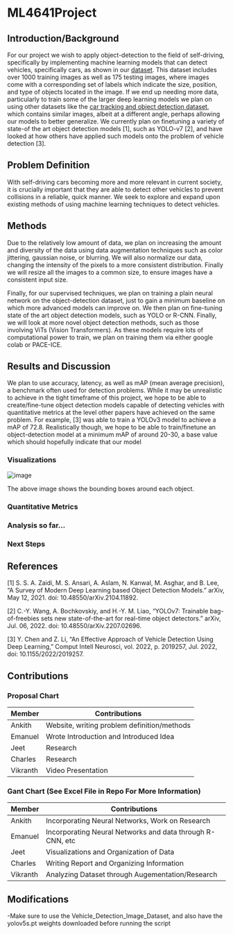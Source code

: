 # ML4641Project

## Introduction/Background

For our project we wish to apply object-detection to the field of self-driving, specifically by implementing machine learning models that can detect vehicles, specifically cars, as shown in our [dataset](https://www.kaggle.com/datasets/sshikamaru/car-object-detection). This dataset includes over 1000 training images as well as 175 testing images, where images come with a corresponding set of labels which indicate the size, position, and type of objects located in the image. If we end up needing more data, particularly to train some of the larger deep learning models we plan on using other datasets like the [car tracking and object detection dataset](https://www.kaggle.com/datasets/trainingdatapro/cars-video-object-tracking), which contains similar images, albeit at a different angle, perhaps allowing our models to better generalize. We currently plan on finetuning a variety of state-of the art object detection models [1], such as YOLO-v7 [2], and have looked at how others have applied such models onto the problem of vehicle detection [3].

## Problem Definition

With self-driving cars becoming more and more relevant in current society, it is crucially important that they are able to detect other vehicles to prevent collisions in a reliable, quick manner. We seek to explore and expand upon existing methods of using machine learning techniques to detect vehicles.

## Methods

Due to the relatively low amount of data, we plan on increasing the amount and diversity of the data using data augmentation techniques such as color jittering, gaussian noise, or blurring. We will also normalize our data, changing the intensity of the pixels to a more consistent distribution. Finally we will resize all the images to a common size, to ensure images have a consistent input size.

Finally, for our supervised techniques, we plan on training a plain neural network on the object-detection dataset, just to gain a minimum baseline on which more advanced models can improve on. We then plan on fine-tuning state of the art object detection models, such as YOLO or R-CNN. Finally, we will look at more novel object detection methods, such as those involving ViTs (Vision Transformers). As these models require lots of computational power to train, we plan on training them via either google colab or PACE-ICE.

## Results and Discussion

We plan to use accuracy, latency, as well as mAP (mean average precision), a benchmark often used for detection problems. While it may be unrealistic to achieve in the tight timeframe of this project, we hope to be able to create/fine-tune object detection models capable of detecting vehicles with quantitative metrics at the level other papers have achieved on the same problem. For example, [3] was able to train a YOLOv3 model to achieve a mAP of 72.8. Realistically though, we hope to be able to train/finetune an object-detection model at a minimum mAP of around 20-30, a base value which should hopefully indicate that our model

### Visualizations

![image](https://github.com/Duckierstone42/ML4641Project/assets/133888360/21af7122-91bf-4a4f-a2f4-a8299ab9c172)

The above image shows the bounding boxes around each object.

### Quantitative Metrics

### Analysis so far...

### Next Steps

## References

[1] S. S. A. Zaidi, M. S. Ansari, A. Aslam, N. Kanwal, M. Asghar, and B. Lee, “A Survey of Modern Deep Learning based Object Detection Models.” arXiv, May 12, 2021. doi: 10.48550/arXiv.2104.11892.

[2] C.-Y. Wang, A. Bochkovskiy, and H.-Y. M. Liao, “YOLOv7: Trainable bag-of-freebies sets new state-of-the-art for real-time object detectors.” arXiv, Jul. 06, 2022. doi: 10.48550/arXiv.2207.02696.

[3] Y. Chen and Z. Li, “An Effective Approach of Vehicle Detection Using Deep Learning,” Comput Intell Neurosci, vol. 2022, p. 2019257, Jul. 2022, doi: 10.1155/2022/2019257.

## Contributions

### Proposal Chart

| **Member** | **Contributions**                           |
| ---------- | ------------------------------------------- |
| Ankith     | Website, writing problem definition/methods |
| Emanuel    | Wrote Introduction and Introduced Idea      |
| Jeet       | Research                                    |
| Charles    | Research                                    |
| Vikranth   | Video Presentation                          |

### Gant Chart (See Excel File in Repo For More Information)

| **Member** | **Contributions**                                         |
| ---------- | --------------------------------------------------------- |
| Ankith     | Incorporating Neural Networks, Work on Research           |
| Emanuel    | Incorporating Neural Networks and data through R-CNN, etc |
| Jeet       | Visualizations and Organization of Data                   |
| Charles    | Writing Report and Organizing Information                 |
| Vikranth   | Analyzing Dataset through Augementation/Research          |

## Modifications

-Make sure to use the Vehicle_Detection_Image_Dataset, and also have the yolov5s.pt weights downloaded before running the script
